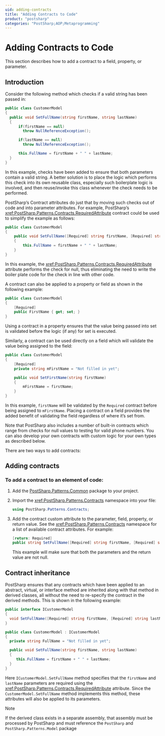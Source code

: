 ```yaml
---
uid: adding-contracts
title: "Adding Contracts to Code"
product: "postsharp"
categories: "PostSharp;AOP;Metaprogramming"
---
```

# Adding Contracts to Code

This section describes how to add a contract to a field, property, or parameter.


## Introduction

Consider the following method which checks if a valid string has been passed in:

```csharp
public class CustomerModel
{
  public void SetFullName(string firstName, string lastName)
  {
      if(firstName == null)
        throw NullReferenceException();

      if(lastName == null)
        throw NullReferenceException();

      this.FullName = firstName + " " + lastName;
  }
}
```

In this example, checks have been added to ensure that both parameters contain a valid string. A better solution is to place the logic which performs this check into its own reusable class, especially such boilerplate logic is involved, and then reuse/invoke this class whenever the check needs to be performed.

PostSharp’s Contract attributes do just that by moving such checks out of code and into parameter attributes. For example, PostSharp’s <xref:PostSharp.Patterns.Contracts.RequiredAttribute> contract could be used to simplify the example as follows: 

```csharp
public class CustomerModel
{
    public void SetFullName([Required] string firstName, [Required] string lastName)
    {
        this.FullName = firstName + " " + lastName;
    }
}
```

In this example, the <xref:PostSharp.Patterns.Contracts.RequiredAttribute> attribute performs the check for null, thus eliminating the need to write the boiler plate code for the check in line with other code. 

A contract can also be applied to a property or field as shown in the following example:

```csharp
public class CustomerModel
{
    [Required]
    public FirstName { get; set; }
}
```

Using a contract in a property ensures that the value being passed into set is validated before the logic (if any) for set is executed.

Similarly, a contract can be used directly on a field which will validate the value being assigned to the field:

```csharp
public class CustomerModel
{
    [Required]
    private string mFirstName = "Not filled in yet";

    public void SetFirstName(string firstName)
    {
        mFirstName = firstName;
    }
}
```

In this example, `firstName` will be validated by the `Required` contract before being assigned to `mFirstName`. Placing a contract on a field provides the added benefit of validating the field regardless of where it’s set from. 

Note that PostSharp also includes a number of built-in contracts which range from checks for null values to testing for valid phone numbers. You can also develop your own contracts with custom logic for your own types as described below.

There are two ways to add contracts:


## Adding contracts


### To add a contract to an element of code:

1. Add the [PostSharp.Patterns.Common](https://www.nuget.org/packages/PostSharp.Patterns.Common/) package to your project. 


2. Import the <xref:PostSharp.Patterns.Contracts> namespace into your file: 

    ```csharp
    using PostSharp.Patterns.Contracts;
    ```


3. Add the contract custom attribute to the parameter, field, property, or return value. See the <xref:PostSharp.Patterns.Contracts> namespace for a list of available contract attributes. For example: 

    ```csharp
    [return: Required]
    public string SetFullName([Required] string firstName, [Required] string lastName)
    ```

    This example will make sure that both the parameters and the return value are not null.



## Contract inheritance

PostSharp ensures that any contracts which have been applied to an abstract, virtual, or interface method are inherited along with that method in derived classes, all without the need to re-specify the contract in the derived methods. This is shown in the following example:

```csharp
public interface ICustomerModel
{
  void SetFullName([Required] string firstName, [Required] string lastName);
}

public class CustomerModel : ICustomerModel
{
  private string FullName = "Not filled in yet";

  public void SetFullName(string firstName, string lastName)
  {
     this.FullName = firstName + " " + lastName;
  }
}
```

Here `ICustomerModel.SetFullName` method specifies that the `firstName` and `lastName` parameters are required using the <xref:PostSharp.Patterns.Contracts.RequiredAttribute> attribute. Since the `CustomerModel.SetFullName` method implements this method, these attributes will also be applied to its parameters. 

> [!NOTE]
> If the derived class exists in a separate assembly, that assembly must be processed by PostSharp and must reference the `PostSharp` and `PostSharp.Patterns.Model` package 

